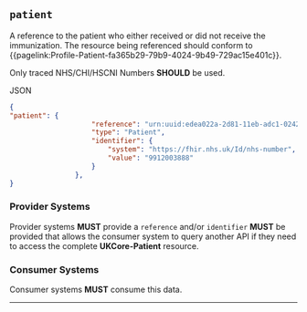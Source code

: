 ## `patient`

A reference to the patient who either received or did not receive the immunization. The resource being referenced should conform to {{pagelink:Profile-Patient-fa365b29-79b9-4024-9b49-729ac15e401c}}.

Only traced NHS/CHI/HSCNI Numbers **SHOULD** be used.

JSON

```json
{
"patient": {
                    "reference": "urn:uuid:edea022a-2d81-11eb-adc1-0242ac120002",
                    "type": "Patient",
                    "identifier": {
                        "system": "https://fhir.nhs.uk/Id/nhs-number",
                        "value": "9912003888"
                    }
                },
}
```

### Provider Systems

Provider systems **MUST** provide a `reference` and/or `identifier` **MUST** be provided that allows the consumer system to query another API if they need to access the complete **UKCore-Patient** resource. 

### Consumer Systems

Consumer systems **MUST** consume this data.

---